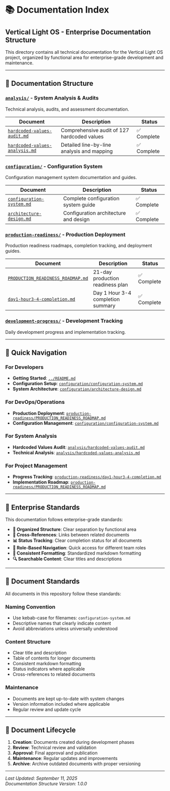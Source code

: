 # 📚 Documentation Index
## Vertical Light OS - Enterprise Documentation Structure

This directory contains all technical documentation for the Vertical Light OS project, organized by functional area for enterprise-grade development and maintenance.

---

## 📁 Documentation Structure

### [`analysis/`](./analysis/) - **System Analysis & Audits**
Technical analysis, audits, and assessment documentation.

| Document | Description | Status |
|----------|-------------|---------|
| [`hardcoded-values-audit.md`](./analysis/hardcoded-values-audit.md) | Comprehensive audit of 127 hardcoded values | ✅ Complete |
| [`hardcoded-values-analysis.md`](./analysis/hardcoded-values-analysis.md) | Detailed line-by-line analysis and mapping | ✅ Complete |

### [`configuration/`](./configuration/) - **Configuration System**
Configuration management system documentation and guides.

| Document | Description | Status |
|----------|-------------|---------|
| [`configuration-system.md`](./configuration/configuration-system.md) | Complete configuration system guide | ✅ Complete |
| [`architecture-design.md`](./configuration/architecture-design.md) | Configuration architecture and design | ✅ Complete |

### [`production-readiness/`](./production-readiness/) - **Production Deployment**
Production readiness roadmaps, completion tracking, and deployment guides.

| Document | Description | Status |
|----------|-------------|---------|
| [`PRODUCTION_READINESS_ROADMAP.md`](./production-readiness/PRODUCTION_READINESS_ROADMAP.md) | 21-day production readiness plan | ✅ Complete |
| [`day1-hour3-4-completion.md`](./production-readiness/day1-hour3-4-completion.md) | Day 1 Hour 3-4 completion summary | ✅ Complete |

### [`development-progress/`](./development-progress/) - **Development Tracking**
Daily development progress and implementation tracking.

---

## 🎯 Quick Navigation

### **For Developers**
- **Getting Started**: [`../README.md`](../README.md)
- **Configuration Setup**: [`configuration/configuration-system.md`](./configuration/configuration-system.md)
- **System Architecture**: [`configuration/architecture-design.md`](./configuration/architecture-design.md)

### **For DevOps/Operations**
- **Production Deployment**: [`production-readiness/PRODUCTION_READINESS_ROADMAP.md`](./production-readiness/PRODUCTION_READINESS_ROADMAP.md)
- **Configuration Management**: [`configuration/configuration-system.md`](./configuration/configuration-system.md)

### **For System Analysis**
- **Hardcoded Values Audit**: [`analysis/hardcoded-values-audit.md`](./analysis/hardcoded-values-audit.md)
- **Technical Analysis**: [`analysis/hardcoded-values-analysis.md`](./analysis/hardcoded-values-analysis.md)

### **For Project Management**
- **Progress Tracking**: [`production-readiness/day1-hour3-4-completion.md`](./production-readiness/day1-hour3-4-completion.md)
- **Implementation Roadmap**: [`production-readiness/PRODUCTION_READINESS_ROADMAP.md`](./production-readiness/PRODUCTION_READINESS_ROADMAP.md)

---

## 🏢 Enterprise Standards

This documentation follows enterprise-grade standards:

- **📁 Organized Structure**: Clear separation by functional area
- **🔗 Cross-References**: Links between related documents
- **📊 Status Tracking**: Clear completion status for all documents
- **🎯 Role-Based Navigation**: Quick access for different team roles
- **📝 Consistent Formatting**: Standardized markdown formatting
- **🔍 Searchable Content**: Clear titles and descriptions

---

## 📄 Document Standards

All documents in this repository follow these standards:

### **Naming Convention**
- Use kebab-case for filenames: `configuration-system.md`
- Descriptive names that clearly indicate content
- Avoid abbreviations unless universally understood

### **Content Structure**
- Clear title and description
- Table of contents for longer documents
- Consistent markdown formatting
- Status indicators where applicable
- Cross-references to related documents

### **Maintenance**
- Documents are kept up-to-date with system changes
- Version information included where applicable
- Regular review and update cycle

---

## 🔄 Document Lifecycle

1. **Creation**: Documents created during development phases
2. **Review**: Technical review and validation
3. **Approval**: Final approval and publication
4. **Maintenance**: Regular updates and improvements
5. **Archive**: Archive outdated documents with proper versioning

---

*Last Updated: September 11, 2025*  
*Documentation Structure Version: 1.0.0*

